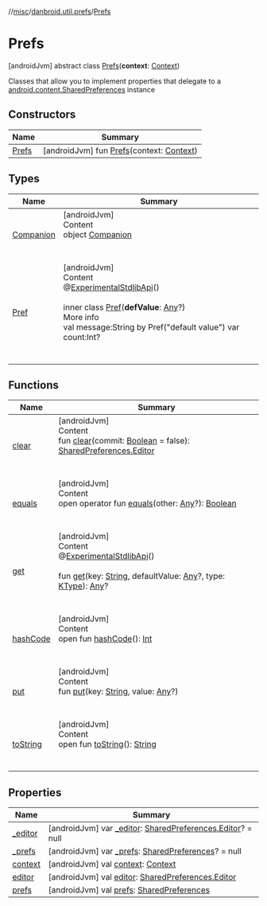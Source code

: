 //[misc](../../index.md)/[danbroid.util.prefs](../index.md)/[Prefs](index.md)



# Prefs  
 [androidJvm] abstract class [Prefs](index.md)(**context**: [Context](https://developer.android.com/reference/kotlin/android/content/Context.html))

Classes that allow you to implement properties that delegate to a [android.content.SharedPreferences](https://developer.android.com/reference/kotlin/android/content/SharedPreferences.html) instance

   


## Constructors  
  
|  Name|  Summary| 
|---|---|
| <a name="danbroid.util.prefs/Prefs/Prefs/#android.content.Context/PointingToDeclaration/"></a>[Prefs](-prefs.md)| <a name="danbroid.util.prefs/Prefs/Prefs/#android.content.Context/PointingToDeclaration/"></a> [androidJvm] fun [Prefs](-prefs.md)(context: [Context](https://developer.android.com/reference/kotlin/android/content/Context.html))   <br>


## Types  
  
|  Name|  Summary| 
|---|---|
| <a name="danbroid.util.prefs/Prefs.Companion///PointingToDeclaration/"></a>[Companion](-companion/index.md)| <a name="danbroid.util.prefs/Prefs.Companion///PointingToDeclaration/"></a>[androidJvm]  <br>Content  <br>object [Companion](-companion/index.md)  <br><br><br>
| <a name="danbroid.util.prefs/Prefs.Pref///PointingToDeclaration/"></a>[Pref](-pref/index.md)| <a name="danbroid.util.prefs/Prefs.Pref///PointingToDeclaration/"></a>[androidJvm]  <br>Content  <br>@[ExperimentalStdlibApi](https://kotlinlang.org/api/latest/jvm/stdlib/kotlin/-experimental-stdlib-api/index.html)()  <br>  <br>inner class [Pref](-pref/index.md)(**defValue**: [Any](https://kotlinlang.org/api/latest/jvm/stdlib/kotlin/-any/index.html)?)  <br>More info  <br>val message:String by Pref("default value") var count:Int?  <br><br><br>


## Functions  
  
|  Name|  Summary| 
|---|---|
| <a name="danbroid.util.prefs/Prefs/clear/#kotlin.Boolean/PointingToDeclaration/"></a>[clear](clear.md)| <a name="danbroid.util.prefs/Prefs/clear/#kotlin.Boolean/PointingToDeclaration/"></a>[androidJvm]  <br>Content  <br>fun [clear](clear.md)(commit: [Boolean](https://kotlinlang.org/api/latest/jvm/stdlib/kotlin/-boolean/index.html) = false): [SharedPreferences.Editor](https://developer.android.com/reference/kotlin/android/content/SharedPreferences.Editor.html)  <br><br><br>
| <a name="kotlin/Any/equals/#kotlin.Any?/PointingToDeclaration/"></a>[equals](../../danbroid.util.resource/-resource-utils/index.md#%5Bkotlin%2FAny%2Fequals%2F%23kotlin.Any%3F%2FPointingToDeclaration%2F%5D%2FFunctions%2F1288492593)| <a name="kotlin/Any/equals/#kotlin.Any?/PointingToDeclaration/"></a>[androidJvm]  <br>Content  <br>open operator fun [equals](../../danbroid.util.resource/-resource-utils/index.md#%5Bkotlin%2FAny%2Fequals%2F%23kotlin.Any%3F%2FPointingToDeclaration%2F%5D%2FFunctions%2F1288492593)(other: [Any](https://kotlinlang.org/api/latest/jvm/stdlib/kotlin/-any/index.html)?): [Boolean](https://kotlinlang.org/api/latest/jvm/stdlib/kotlin/-boolean/index.html)  <br><br><br>
| <a name="danbroid.util.prefs/Prefs/get/#kotlin.String#kotlin.Any?#kotlin.reflect.KType/PointingToDeclaration/"></a>[get](get.md)| <a name="danbroid.util.prefs/Prefs/get/#kotlin.String#kotlin.Any?#kotlin.reflect.KType/PointingToDeclaration/"></a>[androidJvm]  <br>Content  <br>@[ExperimentalStdlibApi](https://kotlinlang.org/api/latest/jvm/stdlib/kotlin/-experimental-stdlib-api/index.html)()  <br>  <br>fun [get](get.md)(key: [String](https://kotlinlang.org/api/latest/jvm/stdlib/kotlin/-string/index.html), defaultValue: [Any](https://kotlinlang.org/api/latest/jvm/stdlib/kotlin/-any/index.html)?, type: [KType](https://kotlinlang.org/api/latest/jvm/stdlib/kotlin.reflect/-k-type/index.html)): [Any](https://kotlinlang.org/api/latest/jvm/stdlib/kotlin/-any/index.html)?  <br><br><br>
| <a name="kotlin/Any/hashCode/#/PointingToDeclaration/"></a>[hashCode](../../danbroid.util.resource/-resource-utils/index.md#%5Bkotlin%2FAny%2FhashCode%2F%23%2FPointingToDeclaration%2F%5D%2FFunctions%2F1288492593)| <a name="kotlin/Any/hashCode/#/PointingToDeclaration/"></a>[androidJvm]  <br>Content  <br>open fun [hashCode](../../danbroid.util.resource/-resource-utils/index.md#%5Bkotlin%2FAny%2FhashCode%2F%23%2FPointingToDeclaration%2F%5D%2FFunctions%2F1288492593)(): [Int](https://kotlinlang.org/api/latest/jvm/stdlib/kotlin/-int/index.html)  <br><br><br>
| <a name="danbroid.util.prefs/Prefs/put/#kotlin.String#kotlin.Any?/PointingToDeclaration/"></a>[put](put.md)| <a name="danbroid.util.prefs/Prefs/put/#kotlin.String#kotlin.Any?/PointingToDeclaration/"></a>[androidJvm]  <br>Content  <br>fun [put](put.md)(key: [String](https://kotlinlang.org/api/latest/jvm/stdlib/kotlin/-string/index.html), value: [Any](https://kotlinlang.org/api/latest/jvm/stdlib/kotlin/-any/index.html)?)  <br><br><br>
| <a name="kotlin/Any/toString/#/PointingToDeclaration/"></a>[toString](../../danbroid.util.resource/-resource-utils/index.md#%5Bkotlin%2FAny%2FtoString%2F%23%2FPointingToDeclaration%2F%5D%2FFunctions%2F1288492593)| <a name="kotlin/Any/toString/#/PointingToDeclaration/"></a>[androidJvm]  <br>Content  <br>open fun [toString](../../danbroid.util.resource/-resource-utils/index.md#%5Bkotlin%2FAny%2FtoString%2F%23%2FPointingToDeclaration%2F%5D%2FFunctions%2F1288492593)(): [String](https://kotlinlang.org/api/latest/jvm/stdlib/kotlin/-string/index.html)  <br><br><br>


## Properties  
  
|  Name|  Summary| 
|---|---|
| <a name="danbroid.util.prefs/Prefs/_editor/#/PointingToDeclaration/"></a>[_editor](_editor.md)| <a name="danbroid.util.prefs/Prefs/_editor/#/PointingToDeclaration/"></a> [androidJvm] var [_editor](_editor.md): [SharedPreferences.Editor](https://developer.android.com/reference/kotlin/android/content/SharedPreferences.Editor.html)? = null   <br>
| <a name="danbroid.util.prefs/Prefs/_prefs/#/PointingToDeclaration/"></a>[_prefs](_prefs.md)| <a name="danbroid.util.prefs/Prefs/_prefs/#/PointingToDeclaration/"></a> [androidJvm] var [_prefs](_prefs.md): [SharedPreferences](https://developer.android.com/reference/kotlin/android/content/SharedPreferences.html)? = null   <br>
| <a name="danbroid.util.prefs/Prefs/context/#/PointingToDeclaration/"></a>[context](context.md)| <a name="danbroid.util.prefs/Prefs/context/#/PointingToDeclaration/"></a> [androidJvm] val [context](context.md): [Context](https://developer.android.com/reference/kotlin/android/content/Context.html)   <br>
| <a name="danbroid.util.prefs/Prefs/editor/#/PointingToDeclaration/"></a>[editor](editor.md)| <a name="danbroid.util.prefs/Prefs/editor/#/PointingToDeclaration/"></a> [androidJvm] val [editor](editor.md): [SharedPreferences.Editor](https://developer.android.com/reference/kotlin/android/content/SharedPreferences.Editor.html)   <br>
| <a name="danbroid.util.prefs/Prefs/prefs/#/PointingToDeclaration/"></a>[prefs](prefs.md)| <a name="danbroid.util.prefs/Prefs/prefs/#/PointingToDeclaration/"></a> [androidJvm] val [prefs](prefs.md): [SharedPreferences](https://developer.android.com/reference/kotlin/android/content/SharedPreferences.html)   <br>


